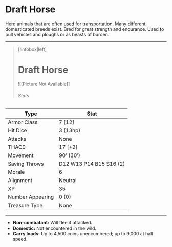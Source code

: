 # Draft Horse

Herd animals that are often used for transportation. Many different domesticated breeds exist.
Bred for great strength and endurance. Used to pull vehicles and ploughs or as beasts of burden.

------
> [!infobox|left] 
>  # Draft Horse
>  ![[Picture Not Available]] 
>  ###### Stats 
| Type                    | Stat        |
| ---------------- | ------------------------------ |
| Armor Class     | 7 [12]                  |
| Hit Dice         | 3 (13hp)                |
| Attacks          | None                    |
| THAC0            | 17 [+2]                 |
| Movement         | 90’ (30’)               |
| Saving Throws    | D12 W13 P14 B15 S16 (2) |
| Morale           | 6                       |
| Alignment        | Neutral                 |
| XP               | 35                      |
| Number Appearing | 0 (0)                   |
| Treasure Type    | None                    |

------

- **Non-combatant:** Will flee if attacked.
- **Domestic:** Not encountered in the wild.
- **Carry loads:** Up to 4,500 coins unencumbered; up to 9,000 at half speed.

